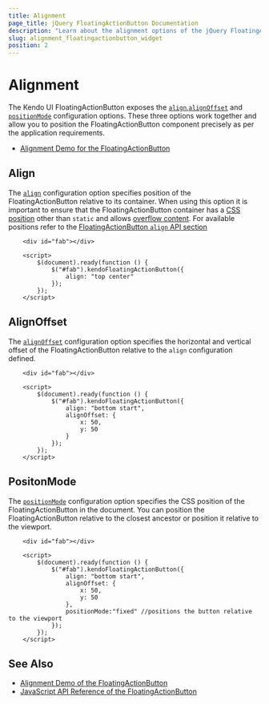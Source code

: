```yaml
---
title: Alignment
page_title: jQuery FloatingActionButton Documentation
description: "Learn about the alignment options of the jQuery FloatingActionButton by Kendo UI and learn how to configure the positioning of the widget."
slug: alignment_floatingactionbutton_widget
position: 2
---
```


# Alignment 

The Kendo UI FloatingActionButton exposes the [`align`](/api/javascript/ui/floatingactionbutton/configuration/align),[`alignOffset`](/api/javascript/ui/floatingactionbutton/configuration/alignoffset) and [`positionMode`](/api/javascript/ui/floatingactionbutton/configuration/positionmode) configuration options. These three options work together and allow you to position the FloatingActionButton component precisely as per the application requirements.


* [Alignment Demo for the FloatingActionButton](https://demos.telerik.com/kendo-ui/floatingactionbutton/alignment) 

## Align

The [`align`](/api/javascript/ui/floatingactionbutton/configuration/align) configuration option specifies position of the FloatingActionButton relative to its container. When using this option it is important to ensure that the FloatingActionButton container has a [CSS position](https://developer.mozilla.org/en-US/docs/Web/CSS/position) other than `static` and allows [overflow content](https://developer.mozilla.org/en-US/docs/Web/CSS/overflow). For available positions refer to the [FloatingActionButton `align` API section](/api/javascript/ui/floatingactionbutton/configuration/align)

```
    <div id="fab"></div>

    <script>
        $(document).ready(function () {
            $("#fab").kendoFloatingActionButton({
                align: "top center"
            });
        });
    </script>
```

## AlignOffset

The [`alignOffset`](/api/javascript/ui/floatingactionbutton/configuration/alignoffset) configuration option specifies the horizontal and vertical offset of the FloatingActionButton relative to the `align` configuration defined.

```
    <div id="fab"></div>

    <script>
        $(document).ready(function () {
            $("#fab").kendoFloatingActionButton({
                align: "bottom start",
                alignOffset: { 
                    x: 50, 
                    y: 50 
                }
            });
        });
    </script>
```

## PositonMode

The [`positionMode`](/api/javascript/ui/floatingactionbutton/configuration/positionmode) configuration option specifies the CSS position of the FloatingActionButton in the document. You can position the FloatingActionButton relative to the closest ancestor or position it relative to the viewport.

```
    <div id="fab"></div>

    <script>
        $(document).ready(function () {
            $("#fab").kendoFloatingActionButton({
                align: "bottom start",
                alignOffset: { 
                    x: 50, 
                    y: 50 
                },
                positionMode:"fixed" //positions the button relative to the viewport
            });
        });
    </script>
```

## See Also

* [Alignment Demo of the FloatingActionButton](https://demos.telerik.com/kendo-ui/floatingactionbutton/alignment)
* [JavaScript API Reference of the FloatingActionButton](/api/javascript/ui/floatingactionbutton)
